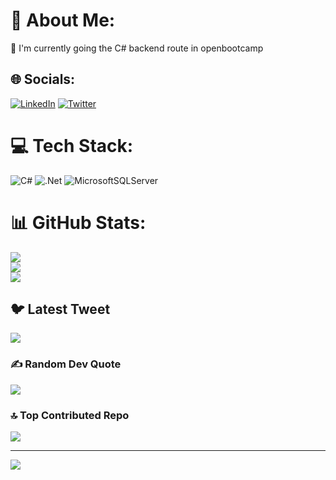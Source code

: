 # 💫 About Me:
🔭 I'm currently going the C# backend route in openbootcamp


## 🌐 Socials:
[![LinkedIn](https://img.shields.io/badge/LinkedIn-%230077B5.svg?logo=linkedin&logoColor=white)](https://linkedin.com/in/https://www.linkedin.com/in/luis-caceres-a21bb91b9) [![Twitter](https://img.shields.io/badge/Twitter-%231DA1F2.svg?logo=Twitter&logoColor=white)](https://twitter.com/https://twitter.com/Lcaceres04) 

# 💻 Tech Stack:
![C#](https://img.shields.io/badge/c%23-%23239120.svg?style=for-the-badge&logo=c-sharp&logoColor=white) ![.Net](https://img.shields.io/badge/.NET-5C2D91?style=for-the-badge&logo=.net&logoColor=white) ![MicrosoftSQLServer](https://img.shields.io/badge/Microsoft%20SQL%20Sever-CC2927?style=for-the-badge&logo=microsoft%20sql%20server&logoColor=white)
# 📊 GitHub Stats:
![](https://github-readme-stats.vercel.app/api?username=CaceresLuis&theme=dark&hide_border=false&include_all_commits=true&count_private=false)<br/>
![](https://github-readme-streak-stats.herokuapp.com/?user=CaceresLuis&theme=dark&hide_border=false)<br/>
![](https://github-readme-stats.vercel.app/api/top-langs/?username=CaceresLuis&theme=dark&hide_border=false&include_all_commits=true&count_private=false&layout=compact)

## 🐦 Latest Tweet
[![](https://gtce.itsvg.in/api?username=https://twitter.com/Lcaceres04)](https://github.com/VishwaGauravIn/github-twitter-card-embed)

### ✍️ Random Dev Quote
![](https://quotes-github-readme.vercel.app/api?type=horizontal&theme=radical)

### 🔝 Top Contributed Repo
![](https://github-contributor-stats.vercel.app/api?username=CaceresLuis&limit=5&theme=dark&combine_all_yearly_contributions=true)

---
[![](https://visitcount.itsvg.in/api?id=CaceresLuis&icon=2&color=0)](https://visitcount.itsvg.in)

<!-- Proudly created with GPRM ( https://gprm.itsvg.in ) -->
